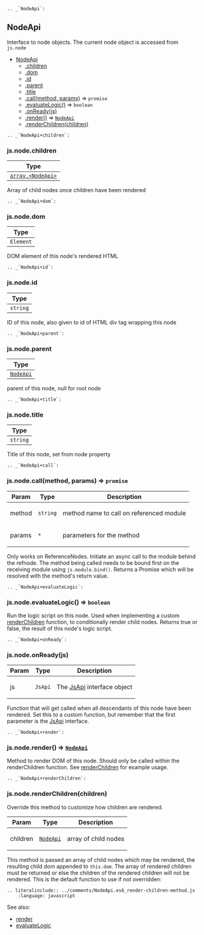 <a name="NodeApi"></a>

```eval_rst
.. _`NodeApi`:
```

## NodeApi
Interface to node objects. The current node object is accessed from `js.node`


* [NodeApi](#NodeApi)
    * [.children](#NodeApi+children)
    * [.dom](#NodeApi+dom)
    * [.id](#NodeApi+id)
    * [.parent](#NodeApi+parent)
    * [.title](#NodeApi+title)
    * [.call(method, params)](#NodeApi+call) ⇒ <code>promise</code>
    * [.evaluateLogic()](#NodeApi+evaluateLogic) ⇒ <code>boolean</code>
    * [.onReady(js)](#NodeApi+onReady)
    * [.render()](#NodeApi+render) ⇒ [<code>NodeApi</code>](#NodeApi)
    * [.renderChildren(children)](#NodeApi+renderChildren)

<a name="NodeApi+children"></a>

```eval_rst
.. _`NodeApi+children`:
```

### js.node.children
<table>
  <thead>
    <tr>
      <th>Type</th>
    </tr>
  </thead>
  <tbody>
<tr>
    <td><code><a href="#NodeApi">array.&lt;NodeApi&gt;</a></code></td>
    </tr>  </tbody>
</table>

Array of child nodes once children have been rendered

<a name="NodeApi+dom"></a>

```eval_rst
.. _`NodeApi+dom`:
```

### js.node.dom
<table>
  <thead>
    <tr>
      <th>Type</th>
    </tr>
  </thead>
  <tbody>
<tr>
    <td><code>Element</code></td>
    </tr>  </tbody>
</table>

DOM element of this node's rendered HTML

<a name="NodeApi+id"></a>

```eval_rst
.. _`NodeApi+id`:
```

### js.node.id
<table>
  <thead>
    <tr>
      <th>Type</th>
    </tr>
  </thead>
  <tbody>
<tr>
    <td><code>string</code></td>
    </tr>  </tbody>
</table>

ID of this node, also given to id of HTML div tag wrapping this node

<a name="NodeApi+parent"></a>

```eval_rst
.. _`NodeApi+parent`:
```

### js.node.parent
<table>
  <thead>
    <tr>
      <th>Type</th>
    </tr>
  </thead>
  <tbody>
<tr>
    <td><code><a href="#NodeApi">NodeApi</a></code></td>
    </tr>  </tbody>
</table>

parent of this node, null for root node

<a name="NodeApi+title"></a>

```eval_rst
.. _`NodeApi+title`:
```

### js.node.title
<table>
  <thead>
    <tr>
      <th>Type</th>
    </tr>
  </thead>
  <tbody>
<tr>
    <td><code>string</code></td>
    </tr>  </tbody>
</table>

Title of this node, set from node property

<a name="NodeApi+call"></a>

```eval_rst
.. _`NodeApi+call`:
```

### js.node.call(method, params) ⇒ <code>promise</code>
<table>
  <thead>
    <tr>
      <th>Param</th><th>Type</th><th>Description</th>
    </tr>
  </thead>
  <tbody>
<tr>
    <td>method</td><td><code>string</code></td><td><p>method name to call on referenced module</p>
</td>
    </tr><tr>
    <td>params</td><td><code>*</code></td><td><p>parameters for the method</p>
</td>
    </tr>  </tbody>
</table>

Only works on ReferenceNodes. Initiate an async call to the module
behind the refnode. The method being called needs to be bound first on
the receiving module using `js.module.bind()`. Returns a Promise which
will be resolved with the method's return value.

<a name="NodeApi+evaluateLogic"></a>

```eval_rst
.. _`NodeApi+evaluateLogic`:
```

### js.node.evaluateLogic() ⇒ <code>boolean</code>
Run the logic script on this node. Used when implementing a custom
[renderChildren](#NodeApi+renderChildren) function, to
conditionally render child nodes.
Returns true or false, the result of this node's logic script.

<a name="NodeApi+onReady"></a>

```eval_rst
.. _`NodeApi+onReady`:
```

### js.node.onReady(js)
<table>
  <thead>
    <tr>
      <th>Param</th><th>Type</th><th>Description</th>
    </tr>
  </thead>
  <tbody>
<tr>
    <td>js</td><td><code>JsApi</code></td><td><p>The <a href="js_api.html">JsApi</a> interface object</p>
</td>
    </tr>  </tbody>
</table>

Function that will get called when all descendants of this node have been
rendered. Set this to a custom function, but remember that the first
parameter is the [JsApi](js_api.html) interface.

<a name="NodeApi+render"></a>

```eval_rst
.. _`NodeApi+render`:
```

### js.node.render() ⇒ [<code>NodeApi</code>](#NodeApi)
Method to render DOM of this node. Should only be called within the
renderChildren function. See
[renderChildren](#NodeApi+renderChildren) for example usage.

<a name="NodeApi+renderChildren"></a>

```eval_rst
.. _`NodeApi+renderChildren`:
```

### js.node.renderChildren(children)
Override this method to customize how children are rendered.  
<table>
  <thead>
    <tr>
      <th>Param</th><th>Type</th><th>Description</th>
    </tr>
  </thead>
  <tbody>
<tr>
    <td>children</td><td><code><a href="#NodeApi">NodeApi</a></code></td><td><p>array of child nodes</p>
</td>
    </tr>  </tbody>
</table>

This method is passed an array of child nodes which may be
rendered, the resulting child dom appended to `this.dom`. The array of
rendered children must be returned or else the children of the rendered
children will not be rendered.
This is the default function to use if not overridden:
```eval_rst
.. literalinclude:: ../comments/NodeApi.es6_render-children-method.js
    :language: javascript
```
See also:
- [render](#NodeApi+render)
- [evaluateLogic](#NodeApi+evaluateLogic)

